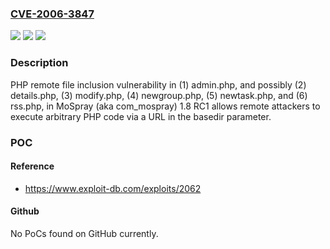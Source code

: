 ### [CVE-2006-3847](https://cve.mitre.org/cgi-bin/cvename.cgi?name=CVE-2006-3847)
![](https://img.shields.io/static/v1?label=Product&message=n%2Fa&color=blue)
![](https://img.shields.io/static/v1?label=Version&message=n%2Fa&color=blue)
![](https://img.shields.io/static/v1?label=Vulnerability&message=n%2Fa&color=brighgreen)

### Description

PHP remote file inclusion vulnerability in (1) admin.php, and possibly (2) details.php, (3) modify.php, (4) newgroup.php, (5) newtask.php, and (6) rss.php, in MoSpray (aka com_mospray) 1.8 RC1 allows remote attackers to execute arbitrary PHP code via a URL in the basedir parameter.

### POC

#### Reference
- https://www.exploit-db.com/exploits/2062

#### Github
No PoCs found on GitHub currently.

